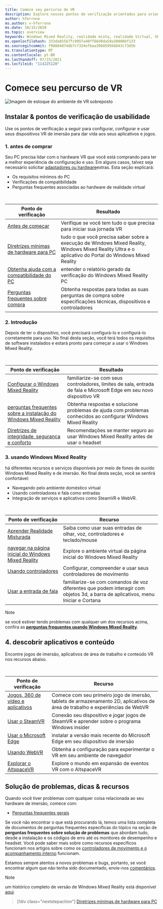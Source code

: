 ```yaml
---
title: Comece seu percurso de VR
description: Explore nossos pontos de verificação orientados para orientar novos usuários de dispositivos por meio da configuração e uso de seus dispositivos VR de imersão.
author: hferrone
ms.author: v-hferrone
ms.date: 10/15/2020
ms.topic: overview
keywords: Windows Mixed Reality, realidade mista, realidade Virtual, VR, sr,
ms.openlocfilehash: 333da855b7fc995fa40ff66d9da59a38000bf133
ms.sourcegitcommit: f98884074db7cf334efbaa396059566843c73d56
ms.translationtype: MT
ms.contentlocale: pt-BR
ms.lasthandoff: 07/15/2021
ms.locfileid: "114225120"
---
```

# <a name="start-your-vr-journey"></a>Comece seu percurso de VR

![Imagem de estoque do ambiente de VR sobreposto](images/vr-journey-hero.png)

## <a name="setup--usability-checkpoints"></a>Instalar & pontos de verificação de usabilidade

Use os pontos de verificação a seguir para configurar, configurar e usar seus dispositivos VR de imersão para dar vida aos seus aplicativos e jogos.

### <a name="1-before-you-buy"></a>1. antes de comprar

Seu PC precisa lidar com o hardware VR que você está comprando para ter a melhor experiência de configuração e uso. Em alguns casos, talvez seja necessário solicitar [adaptadores ou hardware](recommended-adapters-for-windows-mixed-reality-capable-pcs.md)extras. Esta seção explicará:

* Os requisitos mínimos do PC
* Verificações de compatibilidade
* Perguntas frequentes associadas ao hardware de realidade virtual

<br>

|  Ponto de verificação  |  Resultado  |
| --- | --- |
| [Antes de começar](before-you-start.md) | Verifique se você tem tudo o que precisa para iniciar sua jornada VR |
| [Diretrizes mínimas de hardware para PC](windows-mixed-reality-minimum-pc-hardware-compatibility-guidelines.md) | tudo o que você precisa saber sobre a execução de Windows Mixed Reality, Windows Mixed Reality Ultra e o aplicativo do Portal do Windows Mixed Reality |
| [Obtenha ajuda com a compatibilidade do PC](get-help-with-pc-compatibility.md) | entender o relatório gerado da verificação do Windows Mixed Reality PC |
| [Perguntas frequentes sobre compra](before-you-buy-faqs.md) | Obtenha respostas para todas as suas perguntas de compra sobre especificações técnicas, dispositivos e controladores |

### <a name="2-getting-started"></a>2. Introdução

Depois de ter o dispositivo, você precisará configurá-lo e configurá-lo corretamente para uso. No final desta seção, você terá todos os requisitos de software instalados e estará pronto para começar a usar o Windows Mixed Reality.

<br>

|  Ponto de verificação  |  Resultado  |
| --- | --- |
| [Configurar o Windows Mixed Reality](set-up-windows-mixed-reality.md) | familiarize-se com seus controladores, limites de sala, entrada de fala e Microsoft Edge em seu novo dispositivo VR |
| [perguntas frequentes sobre a instalação do Windows Mixed Reality](wmr-setup-faq.yml) | Obtenha respostas e solucione problemas de ajuda com problemas conhecidos ao configurar Windows Mixed Reality |
| [Diretrizes de integridade, segurança e conforto](wmr-health-safety-comfort.md) | Recomendações se manter seguro ao usar Windows Mixed Reality antes de usar o headset  |

### <a name="3-using-windows-mixed-reality"></a>3. usando Windows Mixed Reality

há diferentes recursos e serviços disponíveis por meio de fones de ouvido Windows Mixed Reality e de imersão. No final desta seção, você se sentirá confortável:

* Navegando pelo ambiente doméstico virtual
* Usando controladores e fala como entradas
* Integração de serviços e aplicativos como SteamVR e WebVR.

<br>

|  Ponto de verificação  |  Recurso  |
| --- | --- |
| [Aprender Realidade Misturada](learn-mixed-reality.md) | Saiba como usar suas entradas de olhar, voz, controladores e teclado/mouse |
| [navegar na página inicial do Windows Mixed Reality](your-mixed-reality-home.md) | Explore o ambiente virtual da página inicial do Windows Mixed Reality  |
| [Usando controladores](controllers-in-wmr.md) | Configurar, compreender e usar seus controladores de movimento |
| [Usar a entrada de fala](using-speech-in-wmr.md) | familiarize-se com comandos de voz diferentes que podem interagir com objetos 3d, a barra de aplicativos, menu Iniciar e Cortana |

> [!NOTE]
> se você estiver tendo problemas com qualquer um dos recursos acima, confira as **[perguntas frequentes usando Windows Mixed Reality](using-wmr-faq.yml)**.

## <a name="4-discover-apps-and-content"></a>4. descobrir aplicativos e conteúdo

Encontre jogos de imersão, aplicativos de área de trabalho e conteúdo VR nos recursos abaixo. 

<br>

|  Ponto de verificação  |  Recurso  |
| --- | --- |
| [Jogos, 360 de vídeo e aplicativos](using-games-and-apps-in-windows-mixed-reality.md) | Comece com seu primeiro jogo de imersão, tablets de armazenamento 2D, aplicativos de área de trabalho e experiências de WebVR |
| [Usar o SteamVR](using-steamvr-with-windows-mixed-reality.md) | Conexão seu dispositivo e jogar jogos de SteamVR e aprender sobre o programa Windows insider |
| [Usar o Microsoft Edge](using-microsoft-edge.md) | instalar a versão mais recente do Microsoft Edge em seu dispositivo de imersão |
| [Usando WebVR](webvr.md) | Obtenha a configuração para experimentar o VR em seu ambiente de navegador |
| [Explorar o AltspaceVR](/windows/mixed-reality/altspace-vr/journey) | Explore o mundo em expansão de eventos VR com o AltspaceVR |

## <a name="troubleshooting-tips--resources"></a>Solução de problemas, dicas & recursos

Quando você tiver problemas com qualquer coisa relacionada ao seu hardware de imersão, comece com:
 
* [Perguntas frequentes gerais](troubleshooting-windows-mixed-reality.md) 

Se você não encontrar o que está procurando lá, temos uma lista completa de documentos de perguntas frequentes específicas do tópico na seção de **perguntas frequentes sobre solução de problemas** que abordam tudo, desde a instalação e os códigos de erro até os monitores de desempenho e headset. Você pode saber mais sobre como recursos específicos funcionam nos artigos sobre como os [controladores de movimento e o](controllers-in-wmr.md) [acompanhamento interno](tracking-system.md) funcionam.

Estamos sempre atentos a novos problemas e bugs, portanto, se você encontrar algum que não tenha sido documentado, envie-nos [comentários](filing-feedback.md).

> [!NOTE]
> um histórico completo de versão de Windows Mixed Reality está disponível [aqui](mixed-reality-software.md).

> [!div class="nextstepaction"]
> [Diretrizes mínimas de hardware para PC](windows-mixed-reality-minimum-pc-hardware-compatibility-guidelines.md)

<br>
